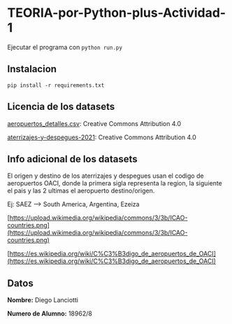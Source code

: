 # TEORIA-por-Python-plus-Actividad-1


Ejecutar el programa con `python run.py`


## Instalacion

`pip install -r requirements.txt`


## Licencia de los datasets

[aeropuertos_detalles.csv](https://datos.gob.ar/dataset/transporte-lista-aeropuertos): Creative Commons Attribution 4.0 

[aterrizajes-y-despegues-2021](https://datos.gob.ar/dataset/transporte-aterrizajes-despegues-registrados-por-empresa-argentina-navegacion-aerea-eana): Creative Commons Attribution 4.0 


## Info adicional de los datasets

El origen y destino de los aterrizajes y despegues usan el codigo de aeropuertos OACI, donde la primera sigla representa la region, la siguiente el pais y las 2 ultimas el aeropuerto destino/origen.

Ej: SAEZ --> South America, Argentina, Ezeiza

[https://upload.wikimedia.org/wikipedia/commons/3/3b/ICAO-countries.png](https://upload.wikimedia.org/wikipedia/commons/3/3b/ICAO-countries.png)

[https://es.wikipedia.org/wiki/C%C3%B3digo_de_aeropuertos_de_OACI](https://es.wikipedia.org/wiki/C%C3%B3digo_de_aeropuertos_de_OACI)


## Datos

**Nombre:** Diego Lanciotti

**Numero de Alumno:** 18962/8